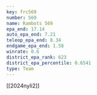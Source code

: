 ```yaml
---
key: frc569
number: 569
name: Rambots 569
epa_end: 17.14
auto_epa_end: 7.21
teleop_epa_end: 8.34
endgame_epa_end: 1.58
winrate: 0.6
district_epa_rank: 623
district_epa_percentile: 0.6541
type: Team
---
```

[[2024nyli2]]
